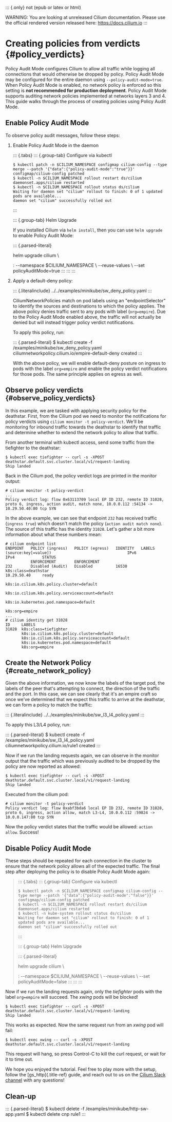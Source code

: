 ::: {.only}
not (epub or latex or html)

WARNING: You are looking at unreleased Cilium documentation. Please use
the official rendered version released here: <https://docs.cilium.io>
:::

Creating policies from verdicts {#policy_verdicts}
===============================

Policy Audit Mode configures Cilium to allow all traffic while logging
all connections that would otherwise be dropped by policy. Policy Audit
Mode may be configured for the entire daemon using
`--policy-audit-mode=true`. When Policy Audit Mode is enabled, no
network policy is enforced so this setting is **not recommended for
production deployment**. Policy Audit Mode supports auditing network
policies implemented at networks layers 3 and 4. This guide walks
through the process of creating policies using Policy Audit Mode.

Enable Policy Audit Mode
------------------------

To observe policy audit messages, follow these steps:

1.  Enable Policy Audit Mode in the daemon

    ::: {.tabs}
    ::: {.group-tab}
    Configure via kubectl

    ``` {.shell-session}
    $ kubectl patch -n $CILIUM_NAMESPACE configmap cilium-config --type merge --patch '{"data":{"policy-audit-mode":"true"}}'
    configmap/cilium-config patched
    $ kubectl -n $CILIUM_NAMESPACE rollout restart ds/cilium
    daemonset.apps/cilium restarted
    $ kubectl -n $CILIUM_NAMESPACE rollout status ds/cilium
    Waiting for daemon set "cilium" rollout to finish: 0 of 1 updated pods are available...
    daemon set "cilium" successfully rolled out
    ```
    :::

    ::: {.group-tab}
    Helm Upgrade

    If you installed Cilium via `helm install`, then you can use
    `helm upgrade` to enable Policy Audit Mode:

    ::: {.parsed-literal}

    helm upgrade cilium \\

    :   \--namespace \$CILIUM_NAMESPACE \\ \--reuse-values \\ \--set
        policyAuditMode=true
    :::
    :::
    :::

2.  Apply a default-deny policy:

    ::: {.literalinclude}
    ../../examples/minikube/sw_deny_policy.yaml
    :::

    CiliumNetworkPolicies match on pod labels using an
    \"endpointSelector\" to identify the sources and destinations to
    which the policy applies. The above policy denies traffic sent to
    any pods with label (`org=empire`). Due to the Policy Audit Mode
    enabled above, the traffic will not actually be denied but will
    instead trigger policy verdict notifications.

    To apply this policy, run:

    ::: {.parsed-literal}
    \$ kubectl create -f /examples/minikube/sw_deny_policy.yaml
    ciliumnetworkpolicy.cilium.io/empire-default-deny created
    :::

    With the above policy, we will enable default-deny posture on
    ingress to pods with the label `org=empire` and enable the policy
    verdict notifications for those pods. The same principle applies on
    egress as well.

Observe policy verdicts {#observe_policy_verdicts}
-----------------------

In this example, we are tasked with applying security policy for the
deathstar. First, from the Cilium pod we need to monitor the
notifications for policy verdicts using
`cilium monitor -t policy-verdict`. We\'ll be monitoring for inbound
traffic towards the deathstar to identify that traffic and determine
whether to extend the network policy to allow that traffic.

From another terminal with kubectl access, send some traffic from the
tiefighter to the deathstar:

``` {.shell-session}
$ kubectl exec tiefighter -- curl -s -XPOST deathstar.default.svc.cluster.local/v1/request-landing
Ship landed
```

Back in the Cilium pod, the policy verdict logs are printed in the
monitor output:

``` {.shell-session}
# cilium monitor -t policy-verdict
...
Policy verdict log: flow 0x63113709 local EP ID 232, remote ID 31028, proto 6, ingress, action audit, match none, 10.0.0.112 :54134 -> 10.29.50.40:80 tcp SYN
```

In the above example, we can see that endpoint `232` has received
traffic (`ingress true`) which doesn\'t match the policy
(`action audit match none`). The source of this traffic has the identity
`31028`. Let\'s gather a bit more information about what these numbers
mean:

``` {.shell-session}
# cilium endpoint list
ENDPOINT   POLICY (ingress)   POLICY (egress)   IDENTITY   LABELS (source:key[=value])                                 IPv6                 IPv4            STATUS
           ENFORCEMENT        ENFORCEMENT
232        Disabled (Audit)   Disabled          16530      k8s:class=deathstar                                                              10.29.50.40     ready
                                                           k8s:io.cilium.k8s.policy.cluster=default
                                                           k8s:io.cilium.k8s.policy.serviceaccount=default
                                                           k8s:io.kubernetes.pod.namespace=default
                                                           k8s:org=empire
...
# cilium identity get 31028
ID     LABELS
31028  k8s:class=tiefighter
       k8s:io.cilium.k8s.policy.cluster=default
       k8s:io.cilium.k8s.policy.serviceaccount=default
       k8s:io.kubernetes.pod.namespace=default
       k8s:org=empire
```

Create the Network Policy {#create_network_policy}
-------------------------

Given the above information, we now know the labels of the target pod,
the labels of the peer that\'s attempting to connect, the direction of
the traffic and the port. In this case, we can see clearly that it\'s an
empire craft so once we\'ve determined that we expect this traffic to
arrive at the deathstar, we can form a policy to match the traffic:

::: {.literalinclude}
../../examples/minikube/sw_l3_l4_policy.yaml
:::

To apply this L3/L4 policy, run:

::: {.parsed-literal}
\$ kubectl create -f /examples/minikube/sw_l3_l4_policy.yaml
ciliumnetworkpolicy.cilium.io/rule1 created
:::

Now if we run the landing requests again, we can observe in the monitor
output that the traffic which was previously audited to be dropped by
the policy are now reported as allowed:

``` {.shell-session}
$ kubectl exec tiefighter -- curl -s -XPOST deathstar.default.svc.cluster.local/v1/request-landing
Ship landed
```

Executed from the cilium pod:

``` {.shell-session}
# cilium monitor -t policy-verdict
Policy verdict log: flow 0xabf3bda6 local EP ID 232, remote ID 31028, proto 6, ingress, action allow, match L3-L4, 10.0.0.112 :59824 -> 10.0.0.147:80 tcp SYN
```

Now the policy verdict states that the traffic would be allowed:
`action allow`. Success!

Disable Policy Audit Mode
-------------------------

These steps should be repeated for each connection in the cluster to
ensure that the network policy allows all of the expected traffic. The
final step after deploying the policy is to disable Policy Audit Mode
again:

> ::: {.tabs}
> ::: {.group-tab}
> Configure via kubectl
>
> ``` {.shell-session}
> $ kubectl patch -n $CILIUM_NAMESPACE configmap cilium-config --type merge --patch '{"data":{"policy-audit-mode":"false"}}'
> configmap/cilium-config patched
> $ kubectl -n $CILIUM_NAMESPACE rollout restart ds/cilium
> daemonset.apps/cilium restarted
> $ kubectl -n kube-system rollout status ds/cilium
> Waiting for daemon set "cilium" rollout to finish: 0 of 1 updated pods are available...
> daemon set "cilium" successfully rolled out
> ```
> :::
>
> ::: {.group-tab}
> Helm Upgrade
>
> ::: {.parsed-literal}
>
> helm upgrade cilium \\
>
> :   \--namespace \$CILIUM_NAMESPACE \\ \--reuse-values \\ \--set
>     policyAuditMode=false
> :::
> :::
> :::

Now if we run the landing requests again, only the *tiefighter* pods
with the label `org=empire` will succeed. The *xwing* pods will be
blocked!

``` {.shell-session}
$ kubectl exec tiefighter -- curl -s -XPOST deathstar.default.svc.cluster.local/v1/request-landing
Ship landed
```

This works as expected. Now the same request run from an *xwing* pod
will fail:

``` {.shell-session}
$ kubectl exec xwing -- curl -s -XPOST deathstar.default.svc.cluster.local/v1/request-landing
```

This request will hang, so press Control-C to kill the curl request, or
wait for it to time out.

We hope you enjoyed the tutorial. Feel free to play more with the setup,
follow the [gs_http]{.title-ref} guide, and reach out to us on the
[Cilium Slack channel](https://cilium.herokuapp.com) with any questions!

Clean-up
--------

::: {.parsed-literal}
\$ kubectl delete -f /examples/minikube/http-sw-app.yaml \$ kubectl
delete cnp rule1
:::
